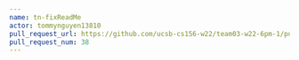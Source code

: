 ```yaml
---
name: tn-fixReadMe
actor: tommynguyen13810
pull_request_url: https://github.com/ucsb-cs156-w22/team03-w22-6pm-1/pull/38
pull_request_num: 38
---
```

